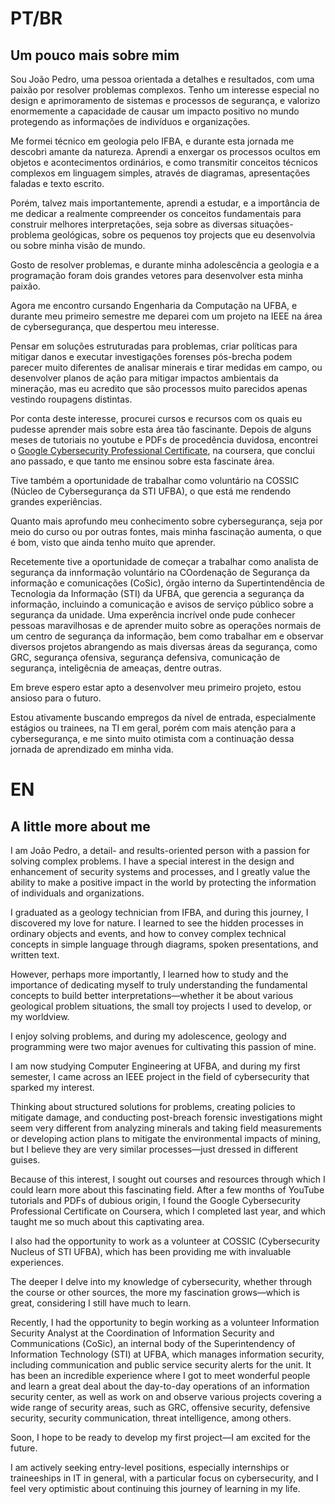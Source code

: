 # PT/BR

## Um pouco mais sobre mim

Sou João Pedro, uma pessoa orientada a detalhes e resultados, com uma paixão por resolver problemas complexos. Tenho um interesse especial no design e aprimoramento de sistemas e processos de segurança, e valorizo enormemente a capacidade de causar um impacto positivo no mundo protegendo as informações de indivíduos e organizações.

Me formei técnico em geologia pelo IFBA, e durante esta jornada me descobri amante da natureza. Aprendi a enxergar os processos ocultos em objetos e acontecimentos ordinários, e como transmitir conceitos técnicos complexos em linguagem simples, através de diagramas, apresentações faladas e texto escrito. 

Porém, talvez mais importantemente, aprendi a estudar, e a importância de me dedicar a realmente compreender os conceitos fundamentais para construir melhores interpretações, seja sobre as diversas situações-problema geológicas, sobre os pequenos toy projects que eu desenvolvia ou sobre minha visão de mundo.

Gosto de resolver problemas, e durante minha adolescência a geologia e a programação foram dois grandes vetores para desenvolver esta minha paixão.

Agora me encontro cursando Engenharia da Computação na UFBA, e durante meu primeiro semestre me deparei com um projeto na IEEE na área de cybersegurança, que despertou meu interesse.

Pensar em soluções estruturadas para problemas, criar políticas para mitigar danos e executar investigações forenses pós-brecha podem parecer muito diferentes de analisar minerais e tirar medidas em campo, ou desenvolver planos de ação para mitigar impactos ambientais da mineração, mas eu acredito que são processos muito parecidos apenas vestindo roupagens distintas.

Por conta deste interesse, procurei cursos e recursos com os quais eu pudesse aprender mais sobre esta área tão fascinante. Depois de alguns meses de tutoriais no youtube e PDFs de procedência duvidosa, encontrei o [Google Cybersecurity Professional Certificate](https://www.coursera.org/professional-certificates/google-cybersecurity), na coursera, que conclui ano passado, e que tanto me ensinou sobre esta fascinate área.

Tive também a oportunidade de trabalhar como voluntário na COSSIC (Núcleo de Cybersegurança da STI UFBA), o que está me rendendo grandes experiências.

Quanto mais aprofundo meu conhecimento sobre cybersegurança, seja por meio do curso ou por outras fontes, mais minha fascinação aumenta, o que é bom, visto que ainda tenho muito que aprender.

Recetemente tive a oportunidade de começar a trabalhar como analista de segurança da innformação voluntário na COordenação de Segurança da informação e comunicações (CoSic), órgão interno da Supertintendência de Tecnologia da Informação (STI) da UFBA, que gerencia a segurança da informação, incluindo a comunicação e avisos de serviço público sobre a segurança da unidade. Uma experência incrível onde pude conhecer pessoas maravilhosas e de aprender muito sobre as operações normais de um centro de segurança da informação, bem como trabalhar em e observar diversos projetos abrangendo as mais diversas áreas da segurança, como GRC, segurança ofensiva, segurança defensiva, comunicação de segurança, inteligêcnia de ameaças, dentre outras.

Em breve espero estar apto a desenvolver meu primeiro projeto, estou ansioso para o futuro.

Estou ativamente buscando empregos da nível de entrada, especialmente estágios ou trainees, na TI em geral, porém com mais atenção para a cybersegurança, e me sinto muito otimista com a continuação dessa jornada de aprendizado em minha vida.

# EN

## A little more about me

I am João Pedro, a detail- and results-oriented person with a passion for solving complex problems. I have a special interest in the design and enhancement of security systems and processes, and I greatly value the ability to make a positive impact in the world by protecting the information of individuals and organizations.

I graduated as a geology technician from IFBA, and during this journey, I discovered my love for nature. I learned to see the hidden processes in ordinary objects and events, and how to convey complex technical concepts in simple language through diagrams, spoken presentations, and written text.

However, perhaps more importantly, I learned how to study and the importance of dedicating myself to truly understanding the fundamental concepts to build better interpretations—whether it be about various geological problem situations, the small toy projects I used to develop, or my worldview.

I enjoy solving problems, and during my adolescence, geology and programming were two major avenues for cultivating this passion of mine.

I am now studying Computer Engineering at UFBA, and during my first semester, I came across an IEEE project in the field of cybersecurity that sparked my interest.

Thinking about structured solutions for problems, creating policies to mitigate damage, and conducting post-breach forensic investigations might seem very different from analyzing minerals and taking field measurements or developing action plans to mitigate the environmental impacts of mining, but I believe they are very similar processes—just dressed in different guises.

Because of this interest, I sought out courses and resources through which I could learn more about this fascinating field. After a few months of YouTube tutorials and PDFs of dubious origin, I found the Google Cybersecurity Professional Certificate on Coursera, which I completed last year, and which taught me so much about this captivating area.

I also had the opportunity to work as a volunteer at COSSIC (Cybersecurity Nucleus of STI UFBA), which has been providing me with invaluable experiences.

The deeper I delve into my knowledge of cybersecurity, whether through the course or other sources, the more my fascination grows—which is great, considering I still have much to learn.

Recently, I had the opportunity to begin working as a volunteer Information Security Analyst at the Coordination of Information Security and Communications (CoSic), an internal body of the Superintendency of Information Technology (STI) at UFBA, which manages information security, including communication and public service security alerts for the unit. It has been an incredible experience where I got to meet wonderful people and learn a great deal about the day-to-day operations of an information security center, as well as work on and observe various projects covering a wide range of security areas, such as GRC, offensive security, defensive security, security communication, threat intelligence, among others.

Soon, I hope to be ready to develop my first project—I am excited for the future.

I am actively seeking entry-level positions, especially internships or traineeships in IT in general, with a particular focus on cybersecurity, and I feel very optimistic about continuing this journey of learning in my life.
